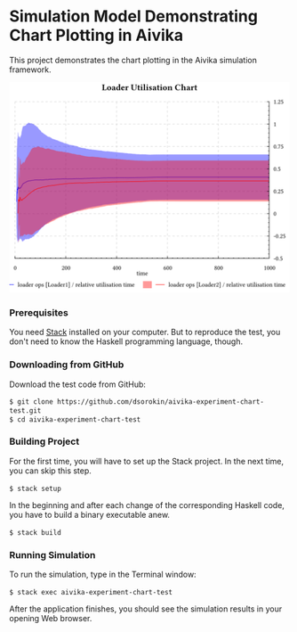 
# Simulation Model Demonstrating Chart Plotting in Aivika

This project demonstrates the chart plotting in the Aivika simulation framework.

![DeviationChart](https://github.com/dsorokin/aivika-experiment-chart-test/blob/master/images/DeviationChart.svg)

### Prerequisites

You need [Stack](http://docs.haskellstack.org/) installed on your computer. But to reproduce the test, you don't need to know the Haskell programming language, though.

### Downloading from GitHub

Download the test code from GitHub:

```
$ git clone https://github.com/dsorokin/aivika-experiment-chart-test.git
$ cd aivika-experiment-chart-test
```

### Building Project

For the first time, you will have to set up the Stack project. In the next time, you can skip this step.

`$ stack setup`

In the beginning and after each change of the corresponding Haskell code, you have to build a binary executable anew.

`$ stack build`

### Running Simulation

To run the simulation, type in the Terminal window:

`$ stack exec aivika-experiment-chart-test`

After the application finishes, you should see the simulation results in your opening Web browser.
